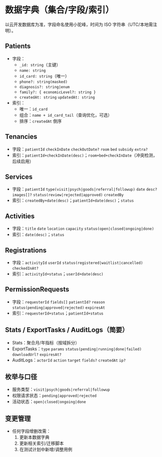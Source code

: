 # 数据字典（集合/字段/索引）

以云开发数据库为准，字段命名使用小驼峰，时间为 ISO 字符串（UTC/本地需注明）。

## Patients
- 字段：
  - `_id: string`（主键）
  - `name: string`
  - `id_card: string`（唯一）
  - `phone?: string(masked)`
  - `diagnosis?: string|enum`
  - `family?: { economicLevel?: string }`
  - `createdAt: string` `updatedAt: string`
- 索引：
  - 唯一：`id_card`
  - 组合：`name + id_card_tail`（查询优化，可选）
  - 排序：`createdAt` 倒序

## Tenancies
- 字段：`patientId` `checkInDate` `checkOutDate?` `room` `bed` `subsidy` `extra?`
- 索引：`patientId+checkInDate(desc)`；`room+bed+checkInDate`（冲突检测，后续启用）

## Services
- 字段：`patientId` `type(visit|psych|goods|referral|followup)` `date` `desc?` `images[]?` `status(review|rejected|approved)` `createdBy`
- 索引：`createdBy+date(desc)`；`patientId+date(desc)`；`status`

## Activities
- 字段：`title` `date` `location` `capacity` `status(open|closed|ongoing|done)`
- 索引：`date(desc)`；`status`

## Registrations
- 字段：`activityId` `userId` `status(registered|waitlist|cancelled)` `checkedInAt?`
- 索引：`activityId+status`；`userId+date(desc)`

## PermissionRequests
- 字段：`requesterId` `fields[]` `patientId?` `reason` `status(pending|approved|rejected)` `expiresAt`
- 索引：`requesterId+status`；`patientId+status`

## Stats / ExportTasks / AuditLogs（简要）
- Stats：聚合月/年指标（按域拆分）
- ExportTasks：`type` `params` `status(pending|running|done|failed)` `downloadUrl?` `expiresAt?`
- AuditLogs：`actorId` `action` `target` `fields?` `createdAt` `ip?`

## 枚举与口径
- 服务类型：`visit|psych|goods|referral|followup`
- 权限请求状态：`pending|approved|rejected`
- 活动状态：`open|closed|ongoing|done`

## 变更管理
- 任何字段增删改需：
  1) 更新本数据字典
  2) 更新相关索引/迁移脚本
  3) 在测试计划中新增/调整用例

